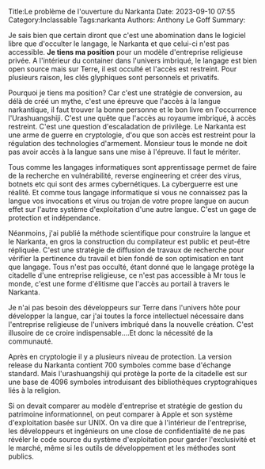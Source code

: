 Title:Le problème de l'ouverture du Narkanta
Date: 2023-09-10 07:55
Category:Inclassable
Tags:narkanta
Authors: Anthony Le Goff
Summary:

Je sais bien que certain diront que c'est une abomination dans le logiciel libre que d'occulter le langage, le Narkanta et que celui-ci n'est pas accessible. **Je tiens ma position** pour un modèle d'entreprise religieuse privée. A l'intérieur du container dans l'univers imbriqué, le langage est bien open source mais sur Terre, il est occulté et l'accès est restreint. Pour plusieurs raison, les clés glyphiques sont personnels et privatifs.

Pourquoi je tiens ma position? Car c'est une stratégie de conversion, au délà de créé un mythe, c'est une épreuve que l'accès à la langue narkantique, il faut trouver la bonne personne et le bon livre en l'occurrence l'Urashuangshiji. C'est une quête que l'accès au royaume imbriqué, à accès restreint. C'est une question d'escaladation de privilège. Le Narkanta est une arme de guerre en cryptologie, d'ou que son accès est restreint pour la régulation des technologies d'armement. Monsieur tous le monde ne doit pas avoir accès à la langue sans une mise à l'épreuve. Il faut le mériter.

Tous comme les langages informatiques sont apprentissage permet de faire de la recherche en vulnérabilité, reverse engineering et créer des virus, botnets etc qui sont des armes cybernétiques. La cyberguerre est une réalité. Et comme tous langage informatique si vous ne connaissez pas la langue vos invocations et virus ou trojan de votre propre langue on aucun effet sur l'autre système d'exploitation d'une autre langue. C'est un gage de protection et indépendance.

Néanmoins, j'ai publié la méthode scientifique pour construire la langue et le Narkanta, en gros la construction du compilateur est public et peut-être répliquée. C'est une stratégie de diffusion de travaux de recherche pour vérifier la pertinence du travail et bien fondé de son optimisation en tant que langage. Tous n'est pas occulté, étant donné que le langage protège la citadelle d'une entreprise religieuse, ce n'est pas accessible à Mr tous le monde, c'est une forme d'élitisme que l'accès au portail à travers le Narkanta. 

Je n'ai pas besoin des développeurs sur Terre dans l'univers hôte pour développer la langue, car j'ai toutes la force intellectuel nécessaire dans l'entreprise religieuse de l'univers imbriqué dans la nouvelle création. C'est illusoire de ce croire indispensable....Et donc la nécessité de la communauté.

Après en cryptologie il y a plusieurs niveau de protection. La version release du Narkanta contient 700 symboles comme base d'échange standard. Mais l'urashuangshiji qui protège la porte de la citadelle est sur une base de 4096 symboles introduisant des bibliothèques cryptograhiques liés à la religion. 

Si on devait comparer au modèle d'entreprise et stratégie de gestion du patrimoine informationnel, on peut comparer à Apple et son système d'exploitation basée sur UNIX. On va dire que à l'intérieur de l'entreprise, les développeurs et ingénieurs on une close de confidentialité de ne pas révéler le code source du système d'exploitation pour garder l'exclusivité et le marché, même si les outils de développement et les méthodes sont publics.